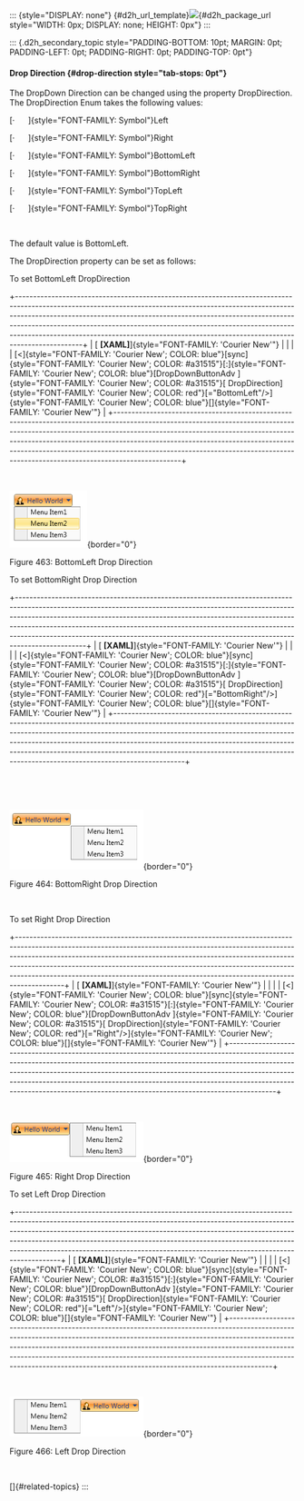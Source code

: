 ::: {style="DISPLAY: none"}
[](ms-xhelp:///?Id=d2h_url_template){#d2h_url_template}![](!package_url!){#d2h_package_url style="WIDTH: 0px; DISPLAY: none; HEIGHT: 0px"}
:::

::: {.d2h_secondary_topic style="PADDING-BOTTOM: 10pt; MARGIN: 0pt; PADDING-LEFT: 0pt; PADDING-RIGHT: 0pt; PADDING-TOP: 0pt"}
#### Drop Direction {#drop-direction style="tab-stops: 0pt"}

The DropDown Direction can be changed using the property DropDirection. The DropDirection Enum takes the following values:

[·      ]{style="FONT-FAMILY: Symbol"}Left

[·      ]{style="FONT-FAMILY: Symbol"}Right

[·      ]{style="FONT-FAMILY: Symbol"}BottomLeft

[·      ]{style="FONT-FAMILY: Symbol"}BottomRight

[·      ]{style="FONT-FAMILY: Symbol"}TopLeft

[·      ]{style="FONT-FAMILY: Symbol"}TopRight

 

The default value is BottomLeft.

The DropDirection property can be set as follows:

To set BottomLeft DropDirection

+------------------------------------------------------------------------------------------------------------------------------------------------------------------------------------------------------------------------------------------------------------------------------------------------------------------------------------------------------------------------------------------------------------------------+
| [ **\[XAML\]**]{style="FONT-FAMILY: 'Courier New'"}                                                                                                                                                                                                                                                                                                                                                                    |
|                                                                                                                                                                                                                                                                                                                                                                                                                        |
| [\<]{style="FONT-FAMILY: 'Courier New'; COLOR: blue"}[sync]{style="FONT-FAMILY: 'Courier New'; COLOR: #a31515"}[:]{style="FONT-FAMILY: 'Courier New'; COLOR: blue"}[DropDownButtonAdv ]{style="FONT-FAMILY: 'Courier New'; COLOR: #a31515"}[ DropDirection]{style="FONT-FAMILY: 'Courier New'; COLOR: red"}[=\"BottomLeft\"/\>]{style="FONT-FAMILY: 'Courier New'; COLOR: blue"}[]{style="FONT-FAMILY: 'Courier New'"} |
+------------------------------------------------------------------------------------------------------------------------------------------------------------------------------------------------------------------------------------------------------------------------------------------------------------------------------------------------------------------------------------------------------------------------+

 

![](ImagesExt/image30_422.png){border="0"}

Figure 463: BottomLeft Drop Direction

To set BottomRight Drop Direction

+-------------------------------------------------------------------------------------------------------------------------------------------------------------------------------------------------------------------------------------------------------------------------------------------------------------------------------------------------------------------------------------------------------------------------+
| [ **\[XAML\]**]{style="FONT-FAMILY: 'Courier New'"}                                                                                                                                                                                                                                                                                                                                                                     |
|                                                                                                                                                                                                                                                                                                                                                                                                                         |
| [\<]{style="FONT-FAMILY: 'Courier New'; COLOR: blue"}[sync]{style="FONT-FAMILY: 'Courier New'; COLOR: #a31515"}[:]{style="FONT-FAMILY: 'Courier New'; COLOR: blue"}[DropDownButtonAdv ]{style="FONT-FAMILY: 'Courier New'; COLOR: #a31515"}[ DropDirection]{style="FONT-FAMILY: 'Courier New'; COLOR: red"}[=\"BottomRight\"/\>]{style="FONT-FAMILY: 'Courier New'; COLOR: blue"}[]{style="FONT-FAMILY: 'Courier New'"} |
+-------------------------------------------------------------------------------------------------------------------------------------------------------------------------------------------------------------------------------------------------------------------------------------------------------------------------------------------------------------------------------------------------------------------------+

 

 

![](ImagesExt/image30_423.png){border="0"}

Figure 464: BottomRight Drop Direction

 

To set Right Drop Direction

+-------------------------------------------------------------------------------------------------------------------------------------------------------------------------------------------------------------------------------------------------------------------------------------------------------------------------------------------------------------------------------------------------------------------+
| [ **\[XAML\]**]{style="FONT-FAMILY: 'Courier New'"}                                                                                                                                                                                                                                                                                                                                                               |
|                                                                                                                                                                                                                                                                                                                                                                                                                   |
| [\<]{style="FONT-FAMILY: 'Courier New'; COLOR: blue"}[sync]{style="FONT-FAMILY: 'Courier New'; COLOR: #a31515"}[:]{style="FONT-FAMILY: 'Courier New'; COLOR: blue"}[DropDownButtonAdv ]{style="FONT-FAMILY: 'Courier New'; COLOR: #a31515"}[ DropDirection]{style="FONT-FAMILY: 'Courier New'; COLOR: red"}[=\"Right\"/\>]{style="FONT-FAMILY: 'Courier New'; COLOR: blue"}[]{style="FONT-FAMILY: 'Courier New'"} |
+-------------------------------------------------------------------------------------------------------------------------------------------------------------------------------------------------------------------------------------------------------------------------------------------------------------------------------------------------------------------------------------------------------------------+

 

![](ImagesExt/image30_424.png){border="0"}

Figure 465: Right Drop Direction

To set Left Drop Direction

+------------------------------------------------------------------------------------------------------------------------------------------------------------------------------------------------------------------------------------------------------------------------------------------------------------------------------------------------------------------------------------------------------------------+
| [ **\[XAML\]**]{style="FONT-FAMILY: 'Courier New'"}                                                                                                                                                                                                                                                                                                                                                              |
|                                                                                                                                                                                                                                                                                                                                                                                                                  |
| [\<]{style="FONT-FAMILY: 'Courier New'; COLOR: blue"}[sync]{style="FONT-FAMILY: 'Courier New'; COLOR: #a31515"}[:]{style="FONT-FAMILY: 'Courier New'; COLOR: blue"}[DropDownButtonAdv ]{style="FONT-FAMILY: 'Courier New'; COLOR: #a31515"}[ DropDirection]{style="FONT-FAMILY: 'Courier New'; COLOR: red"}[=\"Left\"/\>]{style="FONT-FAMILY: 'Courier New'; COLOR: blue"}[]{style="FONT-FAMILY: 'Courier New'"} |
+------------------------------------------------------------------------------------------------------------------------------------------------------------------------------------------------------------------------------------------------------------------------------------------------------------------------------------------------------------------------------------------------------------------+

 

![](ImagesExt/image30_425.png){border="0"}

Figure 466: Left Drop Direction

 

[]{#related-topics}
:::
